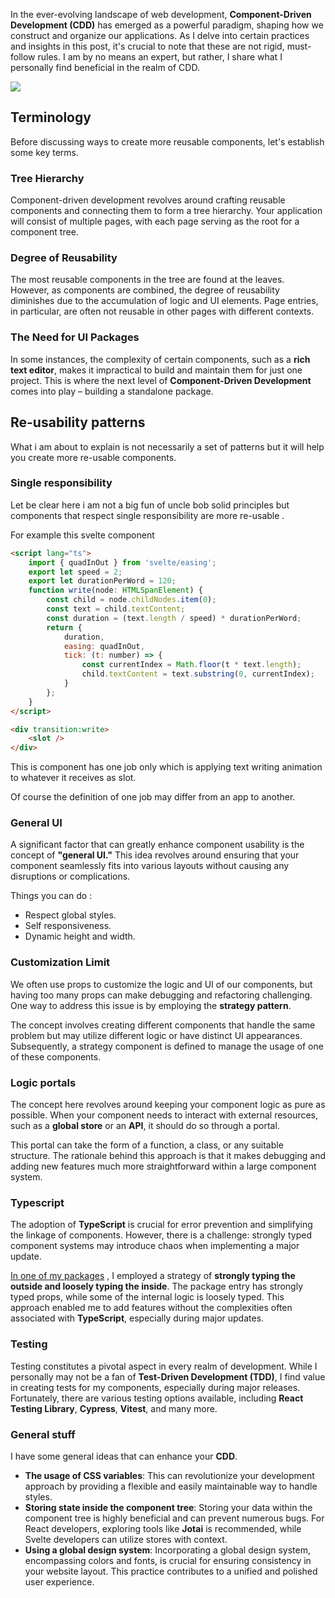 In the ever-evolving landscape of web development, **Component-Driven Development (CDD)** has emerged as a powerful paradigm, shaping how we construct and organize our applications. As I delve into certain practices and insights in this post, it's crucial to note that these are not rigid, must-follow rules. I am by no means an expert, but rather, I share what I personally find beneficial in the realm of CDD.

![](/images/CDD.png)

## Terminology

Before discussing ways to create more reusable components, let's establish some key terms.

### Tree Hierarchy

Component-driven development revolves around crafting reusable components and connecting them to form a tree hierarchy. Your application will consist of multiple pages, with each page serving as the root for a component tree.

### Degree of Reusability

The most reusable components in the tree are found at the leaves. However, as components are combined, the degree of reusability diminishes due to the accumulation of logic and UI elements. Page entries, in particular, are often not reusable in other pages with different contexts.

### The Need for UI Packages

In some instances, the complexity of certain components, such as a **rich text editor**, makes it impractical to build and maintain them for just one project. This is where the next level of **Component-Driven Development** comes into play – building a standalone package.

## Re-usability patterns

What i am about to explain is not necessarily a set of patterns but it will help you create more re-usable components.

### Single responsibility

Let be clear here i am not a big fun of uncle bob solid principles but components that respect single responsibility are more re-usable .

For example this svelte component

```html
<script lang="ts">
	import { quadInOut } from 'svelte/easing';
	export let speed = 2;
	export let durationPerWord = 120;
	function write(node: HTMLSpanElement) {
		const child = node.childNodes.item(0);
		const text = child.textContent;
		const duration = (text.length / speed) * durationPerWord;
		return {
			duration,
			easing: quadInOut,
			tick: (t: number) => {
				const currentIndex = Math.floor(t * text.length);
				child.textContent = text.substring(0, currentIndex);
			}
		};
	}
</script>

<div transition:write>
	<slot />
</div>
```

This is component has one job only which is applying text writing animation to whatever it receives as slot.

Of course the definition of one job may differ from an app to another.

### General UI

A significant factor that can greatly enhance component usability is the concept of **"general UI."** This idea revolves around ensuring that your component seamlessly fits into various layouts without causing any disruptions or complications.

Things you can do :

- Respect global styles.
- Self responsiveness.
- Dynamic height and width.

### Customization Limit

We often use props to customize the logic and UI of our components, but having too many props can make debugging and refactoring challenging. One way to address this issue is by employing the **strategy pattern**.

The concept involves creating different components that handle the same problem but may utilize different logic or have distinct UI appearances. Subsequently, a strategy component is defined to manage the usage of one of these components.

### Logic portals

The concept here revolves around keeping your component logic as pure as possible. When your component needs to interact with external resources, such as a **global store** or an **API**, it should do so through a portal.

This portal can take the form of a function, a class, or any suitable structure. The rationale behind this approach is that it makes debugging and adding new features much more straightforward within a large component system.

### Typescript

The adoption of **TypeScript** is crucial for error prevention and simplifying the linkage of components. However, there is a challenge: strongly typed component systems may introduce chaos when implementing a major update.

[In one of my packages](/projects/1) , I employed a strategy of **strongly typing the outside and loosely typing the inside**. The package entry has strongly typed props, while some of the internal logic is loosely typed. This approach enabled me to add features without the complexities often associated with **TypeScript**, especially during major updates.

### Testing

Testing constitutes a pivotal aspect in every realm of development. While I personally may not be a fan of **Test-Driven Development (TDD)**, I find value in creating tests for my components, especially during major releases. Fortunately, there are various testing options available, including **React Testing Library**, **Cypress**, **Vitest**, and many more.

### General stuff

I have some general ideas that can enhance your **CDD**.

- **The usage of CSS variables**: This can revolutionize your development approach by providing a flexible and easily maintainable way to handle styles.
- **Storing state inside the component tree**: Storing your data within the component tree is highly beneficial and can prevent numerous bugs. For React developers, exploring tools like **Jotai** is recommended, while Svelte developers can utilize stores with context.
- **Using a global design system**: Incorporating a global design system, encompassing colors and fonts, is crucial for ensuring consistency in your website layout. This practice contributes to a unified and polished user experience.
